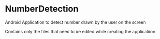 # NumberDetection
Android Application to detect number drawn by the user on the screen


Contains only the files that need to be edited while creating the applicatiion
